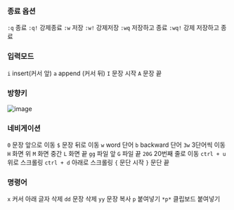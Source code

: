 ### 종료 옵션
`:q` 종료
`:q!` 강제종료
`:w` 저장
`:w!` 강제저장
`:wq` 저장하고 종료
`:wq!` 강제 저장하고 종료

### 입력모드
`i` insert(커서 앞)
`a` append (커서 뒤)
`I` 문장 시작
`A` 문장 끝

### 방향키
![image](https://user-images.githubusercontent.com/56426044/216864111-d4eecefb-3a79-4b47-a392-84db5462d54c.png)

### 네비게이션
`0` 문장 앞으로 이동
`$` 문장 뒤로 이동
`w` word 단어
`b` backward 단어
`3w` 3단어씩 이동
`H` 화면 위
`M` 화면 중간
`L` 화면 끝
`gg` 파일 앞
`G` 파일 끝
`20G` 20번째 줄로 이동
`ctrl + u` 위로 스크롤링
`ctrl + d` 아래로 스크롤링
`{` 문단 시작
`}` 문단 끝

### 명령어
`x` 커서 아래 글자 삭제
`dd` 문장 삭제
`yy` 문장 복사
`p` 붙여넣기
`*p*` 클립보드 붙여넣기